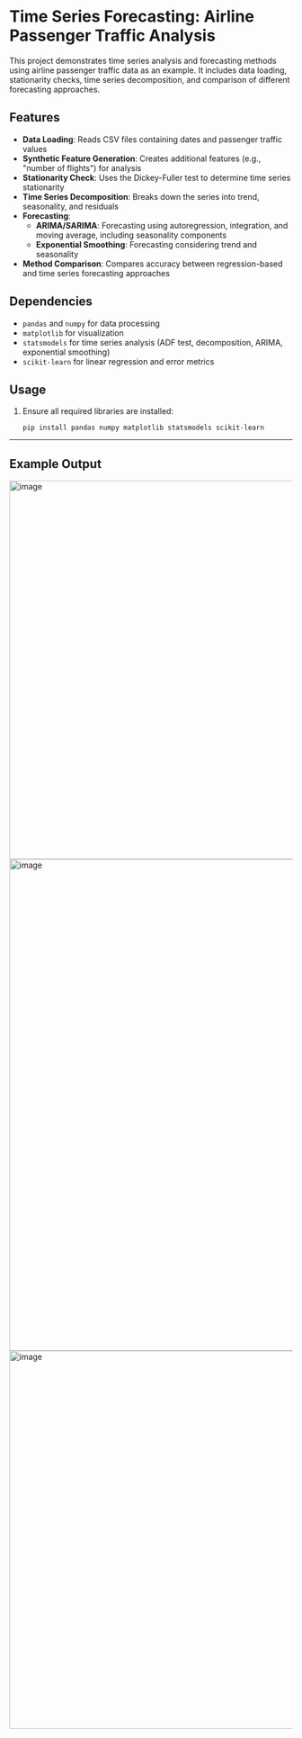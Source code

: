 # Time Series Forecasting: Airline Passenger Traffic Analysis

This project demonstrates time series analysis and forecasting methods using airline passenger traffic data as an example. It includes data loading, stationarity checks, time series decomposition, and comparison of different forecasting approaches.

## Features

- **Data Loading**: Reads CSV files containing dates and passenger traffic values
- **Synthetic Feature Generation**: Creates additional features (e.g., "number of flights") for analysis
- **Stationarity Check**: Uses the Dickey-Fuller test to determine time series stationarity
- **Time Series Decomposition**: Breaks down the series into trend, seasonality, and residuals
- **Forecasting**:
  - **ARIMA/SARIMA**: Forecasting using autoregression, integration, and moving average, including seasonality components
  - **Exponential Smoothing**: Forecasting considering trend and seasonality
- **Method Comparison**: Compares accuracy between regression-based and time series forecasting approaches

## Dependencies

- `pandas` and `numpy` for data processing
- `matplotlib` for visualization
- `statsmodels` for time series analysis (ADF test, decomposition, ARIMA, exponential smoothing)
- `scikit-learn` for linear regression and error metrics

## Usage

1. Ensure all required libraries are installed:
   ```
   pip install pandas numpy matplotlib statsmodels scikit-learn
   ```
___

## Example Output
<img width="1300" height="673" alt="image" src="https://github.com/user-attachments/assets/b9751d2e-fbc4-4d43-8941-c090f7849a52" />
<img width="1203" height="874" alt="image" src="https://github.com/user-attachments/assets/4ae63501-df50-44c8-9c62-fbeff2296f43" />
<img width="1301" height="672" alt="image" src="https://github.com/user-attachments/assets/a0f6ae49-3324-4190-aa5e-513076e16427" />



